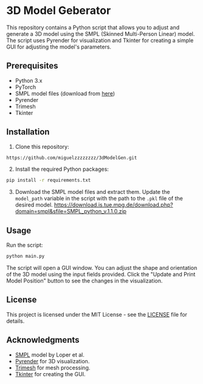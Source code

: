 

# 3D Model Geberator

This repository contains a Python script that allows you to adjust and generate a 3D model using the SMPL (Skinned Multi-Person Linear) model. The script uses Pyrender for visualization and Tkinter for creating a simple GUI for adjusting the model's parameters.

## Prerequisites

- Python 3.x
- PyTorch
- SMPL model files (download from [here](https://download.is.tue.mpg.de/download.php?domain=smpl&sfile=SMPL_python_v.1.1.0.zip))
- Pyrender
- Trimesh
- Tkinter

## Installation

1. Clone this repository:

```bash
https://github.com/miguelzzzzzzzz/3dModelGen.git
```

2. Install the required Python packages:

```bash
pip install -r requirements.txt
```

3. Download the SMPL model files and extract them. Update the `model_path` variable in the script with the path to the `.pkl` file of the desired model.
https://download.is.tue.mpg.de/download.php?domain=smpl&sfile=SMPL_python_v.1.1.0.zip
## Usage

Run the script:

```bash
python main.py
```

The script will open a GUI window. You can adjust the shape and orientation of the 3D model using the input fields provided. Click the "Update and Print Model Position" button to see the changes in the visualization.

## License

This project is licensed under the MIT License - see the [LICENSE](LICENSE) file for details.

## Acknowledgments

- [SMPL](https://smpl.is.tue.mpg.de/) model by Loper et al.
- [Pyrender](https://github.com/mmatl/pyrender) for 3D visualization.
- [Trimesh](https://github.com/mikedh/trimesh) for mesh processing.
- [Tkinter](https://docs.python.org/3/library/tkinter.html) for creating the GUI.
